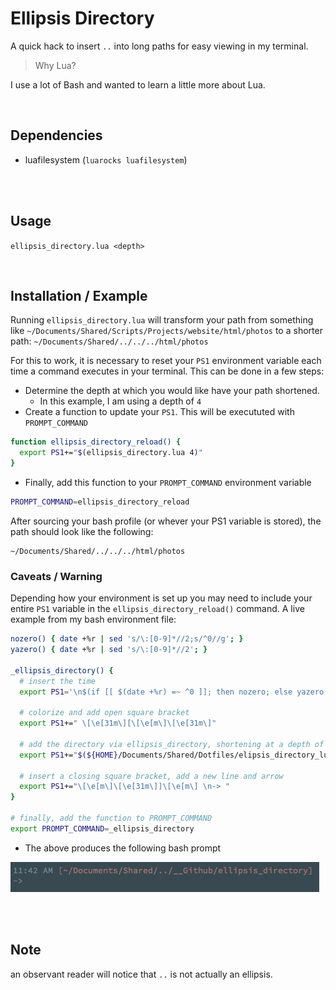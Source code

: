 # Ellipsis Directory

A quick hack to insert `..` into long paths for easy viewing in my terminal.

> Why Lua?

I use a lot of Bash and wanted to learn a little more about Lua.

<br>

## Dependencies

- luafilesystem (`luarocks luafilesystem`)

<br><br>

## Usage

`ellipsis_directory.lua <depth>`

<br>

## Installation / Example

Running `ellipsis_directory.lua` will transform your path from something like `~/Documents/Shared/Scripts/Projects/website/html/photos` to a shorter path: `~/Documents/Shared/../../../html/photos`

For this to work, it is necessary to reset your `PS1` environment variable each time a command executes in your terminal. This can be done in a few steps:

- Determine the depth at which you would like have your path shortened.
  - In this example, I am using a depth of `4`
- Create a function to update your `PS1`. This will be execututed with `PROMPT_COMMAND`

```bash
function ellipsis_directory_reload() {
  export PS1+="$(ellipsis_directory.lua 4)"
}
```

- Finally, add this function to your `PROMPT_COMMAND` environment variable

```bash
PROMPT_COMMAND=ellipsis_directory_reload
```

After sourcing your bash profile (or whever your PS1 variable is stored), the path should look like the following:

```
~/Documents/Shared/../../../html/photos
```

### Caveats / Warning

Depending how your environment is set up you may need to include your entire `PS1` variable in the `ellipsis_directory_reload()` command. A live example from my bash environment file:

```bash
nozero() { date +%r | sed 's/\:[0-9]*//2;s/^0//g'; }
yazero() { date +%r | sed 's/\:[0-9]*//2'; }

_ellipsis_directory() {
  # insert the time
  export PS1='\n$(if [[ $(date +%r) =~ ^0 ]]; then nozero; else yazero; fi)'

  # colorize and add open square bracket
  export PS1+=" \[\e[31m\][\[\e[m\]\[\e[31m\]"

  # add the directory via ellipsis_directory, shortening at a depth of 4
  export PS1+="$(${HOME}/Documents/Shared/Dotfiles/elipsis_directory_lua/ed.lua 4)"

  # insert a closing square bracket, add a new line and arrow
  export PS1+="\[\e[m\]\[\e[31m\]]\[\e[m\] \n-> "
}

# finally, add the function to PROMPT_COMMAND
export PROMPT_COMMAND=_ellipsis_directory
```

- The above produces the following bash prompt

<img src="./img/prompt.png"></img>

<br><br>

## Note

an observant reader will notice that `..` is not actually an ellipsis.
